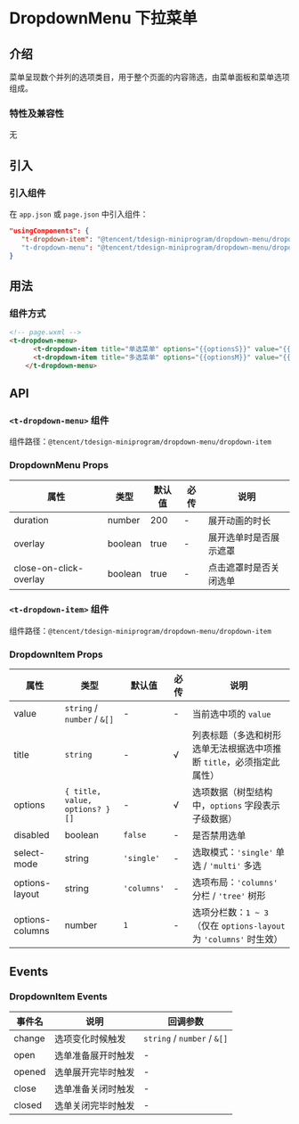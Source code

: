 #  DropdownMenu 下拉菜单

## 介绍

菜单呈现数个并列的选项类目，用于整个页面的内容筛选，由菜单面板和菜单选项组成。

### 特性及兼容性

无

## 引入

### 引入组件

在 `app.json` 或 `page.json` 中引入组件：

```json
"usingComponents": {
   "t-dropdown-item": "@tencent/tdesign-miniprogram/dropdown-menu/dropdown-item"
   "t-dropdown-menu": "@tencent/tdesign-miniprogram/dropdown-menu/dropdown-menu"
}
```

## 用法

### 组件方式

```html
<!-- page.wxml -->
<t-dropdown-menu>
      <t-dropdown-item title="单选菜单" options="{{optionsS}}" value="{{selectedS}}" bindselected="singleSelected"></t-dropdown-item>
      <t-dropdown-item title="多选菜单" options="{{optionsM}}" value="{{selectedM}}" bindselected="multiSelected" selectMode="multi"></t-dropdown-item>
    </t-dropdown-menu>
```

## API

### `<t-dropdown-menu>` 组件

组件路径：`@tencent/tdesign-miniprogram/dropdown-menu/dropdown-item`

### DropdownMenu Props

| 属性                   | 类型    | 默认值 | 必传 | 说明                   |
| ---------------------- | ------- | ------ | ---- | ---------------------- |
| duration               | number  | 200    | -    | 展开动画的时长         |
| overlay                | boolean | true   | -    | 展开选单时是否展示遮罩 |
| close-on-click-overlay | boolean | true   | -    | 点击遮罩时是否关闭选单 |


### `<t-dropdown-item>` 组件

组件路径：`@tencent/tdesign-miniprogram/dropdown-menu/dropdown-item`

### DropdownItem Props

| 属性            | 类型                           | 默认值      | 必传 | 说明                                                                 |
| --------------- | ------------------------------ | ----------- | ---- | -------------------------------------------------------------------- |
| value           | `string` / `number` / `&[]`    | -           | -    | 当前选中项的 `value`                                                 |
| title           | `string`                       | -           | √    | 列表标题（多选和树形选单无法根据选中项推断 `title`，必须指定此属性） |
| options         | `{ title, value, options? }[]` | -           | √    | 选项数据（树型结构中，`options` 字段表示子级数据）                   |
| disabled        | boolean                        | `false`     | -    | 是否禁用选单                                                         |
| select-mode     | string                         | `'single'`  | -    | 选取模式：`'single'` 单选 / `'multi'` 多选                           |
| options-layout  | string                         | `'columns'` | -    | 选项布局：`'columns'` 分栏 / `'tree'` 树形                           |
| options-columns | number                         | `1`         | -    | 选项分栏数：`1 ~ 3`（仅在 `options-layout` 为 `'columns'` 时生效）   |

## Events

### DropdownItem Events

| 事件名 | 说明               | 回调参数                    |
| ------ | ------------------ | --------------------------- |
| change | 选项变化时候触发   | `string` / `number` / `&[]` |
| open   | 选单准备展开时触发 | -                           |
| opened | 选单展开完毕时触发 | -                           |
| close  | 选单准备关闭时触发 | -                           |
| closed | 选单关闭完毕时触发 | -                           |

